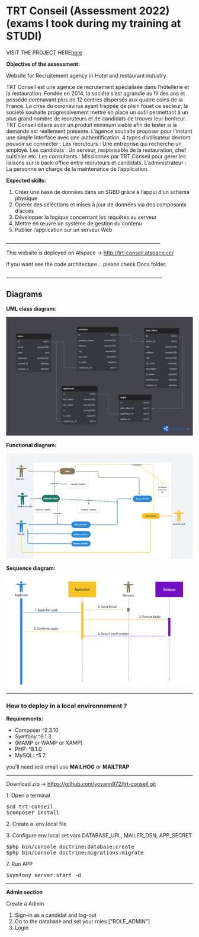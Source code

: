 <h1>TRT Conseil (Assessment 2022) (exams I took during my training at STUDI)</h1>

<p>VISIT THE PROJECT HERE<a href="http://trt-conseil.atspace.cc/"><bold>here</bold></a></p> 

<p dir="auto"><strong>Objective of the assessment:</strong></p>

<p dir="auto">Website for Recruitement agency in Hotel and restaurant industry.</p>

<p dir="auto">
TRT Conseil est une agence de recrutement spécialisée dans l’hôtellerie et la restauration. Fondée en
2014, la société s’est agrandie au fil des ans et possède dorénavant plus de 12 centres dispersés aux
quatre coins de la France.
La crise du coronavirus ayant frappée de plein fouet ce secteur, la société souhaite progressivement
mettre en place un outil permettant à un plus grand nombre de recruteurs et de candidats de trouver leur
bonheur.
TRT Conseil désire avoir un produit minimum viable afin de tester si la demande est réellement présente.
L’agence souhaite proposer pour l’instant une simple interface avec une authentification.
4 types d’utilisateur devront pouvoir se connecter :
Les recruteurs : Une entreprise qui recherche un employé.
Les candidats : Un serveur, responsable de la restauration, chef cuisinier etc.
Les consultants : Missionnés par TRT Conseil pour gérer les liaisons sur le back-office entre
recruteurs et candidats.
L’administrateur : La personne en charge de la maintenance de l’application.
</p>

<p dir="auto"><strong>Expected skills:</strong></p>

<ol>
    <li>Créer une base de données dans un SGBD grâce à l’appui d’un schéma physique</li>
    <li>Opérer des sélections et mises à jour de données via des composants d’accès</li>
    <li>Développer la logique concernant les requêtes au serveur</li>
    <li>Mettre en œuvre un système de gestion du contenu</li>
    <li>Publier l’application sur un serveur Web</li>
</ol>
_________________________________________________________________

<p dir="auto">This website is deployed on Atspace -> 
    <a href="https://trt-conseil-ay.herokuapp.com/">http://trt-conseil.atspace.cc/</a>
</p>

<p dir="auto">if you want see the code architecture... please check Docs folder.</p>
__________________________________________________________________

<h2 dir="auto">Diagrams</h2>

<p dir="auto"><strong>UML class diagram:</strong></p>
<img src="https://github.com/yovann972/trt-conseil/blob/main/diagrams/db%20UML%20diagram.png?raw=true">

<p dir="auto"><strong>Functional diagram:</strong></p>
<img src="https://github.com/yovann972/trt-conseil/blob/main/diagrams/Diagramme%20fonctionnel%20TRT%20Conseil.png?raw=true">

<p dir="auto"><strong>Sequence diagram:</strong></p>
<img src="https://github.com/yovann972/trt-conseil/blob/main/diagrams/diagramme%20de%20sequence.png?raw=true">

__________________________________________________________________


<h3 dir="auto"><strong>How to deploy in a local environnement ?</strong></h3>

<p dir="auto"><strong>Requirements:</strong></p>

<ul dir="auto">
    <li>Composer ^2.3.10</li>
    <li>Symfony ^6.1.3</li>
    <li>(MAMP or WAMP or XAMP)</li>
    <li>PHP: ^8.1.0</li>
    <li> MySQL: ^5.7</li>
</ul>

<p dir="auto">you'll need test email use <strong>MAILHOG</strong> or <strong>MAILTRAP</strong></p>

------------------------------------------------------------------

Download zip -> https://github.com/yovann972/trt-conseil.git

<p dir="auto">1. Open a terminal</p>

<pre>
$cd trt-conseil
$composer install
</pre>

<p dir="auto">2. Create a .env.local file</p>

<p dir="auto">3. Configure env.local set vars DATABASE_URL, MAILER_DSN, APP_SECRET</p>

<pre>
$php bin/console doctrine:database:create
$php bin/console doctrine:migrations:migrate
</pre>

<p dir="auto">7. Run APP</p>

<pre>
$symfony server:start -d
</pre>

__________________________________________________________________

<p dir="auto"><strong>Admin section</strong></p> 

<p dir="auto">Create a Admin</p>

<ol>
    <li>Sign-in as a candidat and log-out</li>
    <li>Go to the database and set your roles ["ROLE_ADMIN"]</li>
    <li>Login</li>
</ol>





